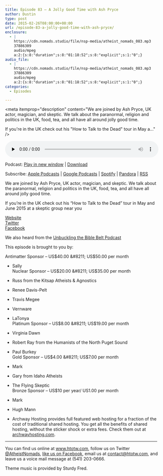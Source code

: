 ```yaml
---
title: Episode 83 – A Jolly Good Time with Ash Pryce
author: Dustin
type: post
date: 2015-02-26T08:00:00+00:00
url: /episode-83-a-jolly-good-time-with-ash-pryce/
enclosure:
  - |
    https://cdn.nomads.studio/file/nsp-media/atheist_nomads_083.mp3
    37886309
    audio/mpeg
    a:2:{s:8:"duration";s:8:"01:18:52";s:8:"explicit";s:1:"0";}
audio_file:
  - |
    https://cdn.nomads.studio/file/nsp-media/atheist_nomads_083.mp3
    37886309
    audio/mpeg
    a:2:{s:8:"duration";s:8:"01:18:52";s:8:"explicit";s:1:"0";}
categories:
  - Episodes

---
```

<div itemscope itemtype="http://schema.org/AudioObject">
  <meta itemprop="name" content="Episode 83 &#8211; A Jolly Good Time with Ash Pryce" />
  
  <meta itemprop="uploadDate" content="2015-02-26T01:00:00-07:00" />
  
  <meta itemprop="encodingFormat" content="audio/mpeg" />
  
  <meta itemprop="duration" content="PT1H18M52S" />
  
  <meta itemprop="description" content="We are joined by Ash Pryce, UK actor, magician, and skeptic. We talk about the paranormal, religion and politics in the UK, food, tea, and all have all around jolly good time.

If you're in the UK check out his &quot;How to Talk to the Dead&quot; tour in May a..." />
  
  <meta itemprop="contentUrl" content="https://dts.podtrac.com/redirect.mp3/cdn.nomads.studio/file/nsp-media/atheist_nomads_083.mp3" />
  
  <meta itemprop="contentSize" content="36.1" />
  </p> 
  
  <div class="powerpress_player" id="powerpress_player_8338">
    <audio class="wp-audio-shortcode" id="audio-5155-82" preload="none" style="width: 100%;" controls="controls"><source type="audio/mpeg" src="https://dts.podtrac.com/redirect.mp3/cdn.nomads.studio/file/nsp-media/atheist_nomads_083.mp3?_=82" /><a href="https://dts.podtrac.com/redirect.mp3/cdn.nomads.studio/file/nsp-media/atheist_nomads_083.mp3">https://dts.podtrac.com/redirect.mp3/cdn.nomads.studio/file/nsp-media/atheist_nomads_083.mp3</a></audio>
  </div>
</div>

<p class="powerpress_links powerpress_links_mp3">
  Podcast: <a href="https://dts.podtrac.com/redirect.mp3/cdn.nomads.studio/file/nsp-media/atheist_nomads_083.mp3" class="powerpress_link_pinw" target="_blank" title="Play in new window" onclick="return powerpress_pinw('https://htotw.com/?powerpress_pinw=5155-podcast');" rel="nofollow">Play in new window</a> | <a href="https://dts.podtrac.com/redirect.mp3/cdn.nomads.studio/file/nsp-media/atheist_nomads_083.mp3" class="powerpress_link_d" title="Download" rel="nofollow" download="atheist_nomads_083.mp3">Download</a>
</p>

<p class="powerpress_links powerpress_subscribe_links">
  Subscribe: <a href="https://podcasts.apple.com/us/podcast/humanists-take-on-the-world/id530050098?mt=2&ls=1" class="powerpress_link_subscribe powerpress_link_subscribe_itunes" target="_blank" title="Subscribe on Apple Podcasts" rel="nofollow">Apple Podcasts</a> | <a href="https://www.google.com/podcasts?feed=aHR0cDovL2F0aGVpc3Rub21hZHMubGlic3luLmNvbS9yc3M%3D" class="powerpress_link_subscribe powerpress_link_subscribe_googleplay" target="_blank" title="Subscribe on Google Podcasts" rel="nofollow">Google Podcasts</a> | <a href="https://open.spotify.com/show/3LzK2xZGike6Tc1GEMtMbr?si=LieN9SNuTpq96smuaUsH8A" class="powerpress_link_subscribe powerpress_link_subscribe_spotify" target="_blank" title="Subscribe on Spotify" rel="nofollow">Spotify</a> | <a href="https://www.pandora.com/podcast/atheist-nomads/PC:10122?corr=62071012&part=ug" class="powerpress_link_subscribe powerpress_link_subscribe_pandora" target="_blank" title="Subscribe on Pandora" rel="nofollow">Pandora</a> | <a href="https://htotw.com/feed/podcast/" class="powerpress_link_subscribe powerpress_link_subscribe_rss" target="_blank" title="Subscribe via RSS" rel="nofollow">RSS</a>
</p>

We are joined by Ash Pryce, UK actor, magician, and skeptic. We talk about the paranormal, religion and politics in the UK, food, tea, and all have all around jolly good time.

If you&#8217;re in the UK check out his &#8220;How to Talk to the Dead&#8221; tour in May and June 2015 at a skeptic group near you

<a href="target=" target="_blank" rel="noopener">Website</a>  
<a href="https://twitter.com/ashpryce" target="_blank" rel="noopener">Twitter</a>  
<a href="https://www.facebook.com/ashleyjpryce" target="_blank" rel="noopener">Facebook</a>

We also heard from the <a href="https://unbucklingblog.wordpress.com/" target="_blank" rel="noopener">Unbuckling the Bible Belt Podcast</a>

This episode is brought to you by:

Antimatter Sponsor &#8211; US$40.00 &#8211; US$50.00 per month  
* Sally  
Nuclear Sponsor &#8211; US$20.00 &#8211; US$35.00 per month  
* Russ from the Kitsap Atheists & Agnostics  
* Renee Davis-Pelt  
* Travis Megee  
* Vernware  
* LaTonya  
Platinum Sponsor &#8211; US$8.00 &#8211; US$19.00 per month  
* Virginia Dawn  
* Robert Ray from the Humanists of the North Puget Sound  
* Paul Burkey  
Gold Sponsor &#8211; US$4.00 &#8211; US$7.00 per month  
* Mark  
* Gary from Idaho Atheists  
* The Flying Skeptic  
Bronze Sponsor &#8211; US$10 per year/ US1.00 per month  
* Mark  
* Hugh Mann

* Archway Hosting provides full featured web hosting for a fraction of the cost of traditional shared hosting. You get all the benefits of shared hosting, without the sticker shock or extra fees. Check them out at <a href="http://archwayhosting.com/" target="_blank" rel="noopener">archwayhosting.com</a>.

<hr width="500" />

You can find us online at <a href="https://www.htotw.com/" target="_blank" rel="noopener">www.htotw.com</a>, follow us on Twitter <a href="https://twitter.com/AtheistNomads" target="_blank" rel="noopener">@AtheistNomads</a>, <a href="https://htotw.com/facebook" target="_blank" rel="noopener">like us on Facebook</a>, email us at <contact@htotw.com>, and leave us a voice mail message at (541) 203-0666.

Theme music is provided by Sturdy Fred.